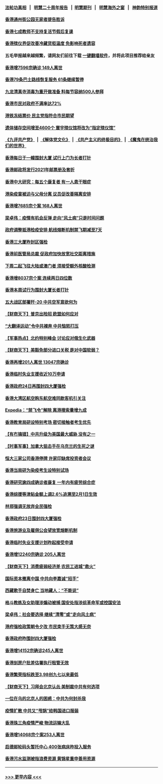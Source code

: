 #### [法轮功真相](https://github.com/gfw-breaker/truth/blob/master/README.md?t=0) &nbsp;&nbsp;|&nbsp;&nbsp; [明慧二十周年报告](https://github.com/gfw-breaker/mh-reports/blob/master/README.md?t=0) &nbsp;&nbsp;|&nbsp;&nbsp;[明慧期刊](https://github.com/gfw-breaker/mh-qikan) &nbsp;&nbsp;|&nbsp;&nbsp; [明慧海外之窗](https://github.com/gfw-breaker/mh-news/blob/master/README.md?t=0) &nbsp;&nbsp;|&nbsp;&nbsp; [神韵特别报道](https://github.com/gfw-breaker/mh-news/blob/master/shenyun.md?t=0)
#### [香港通州街公园无家者提告胜诉](../pages/nsc415/n13682091.md?t=03301502) 
#### [香港七成教师不支持复活节假后复课](../pages/nsc415/n13682085.md?t=03301502) 
#### [香港殡仪界促改善冷藏货柜温度 免影响死者遗容](../pages/nsc415/n13682076.md?t=03301502) 
#### 五毛举报越来越频繁，请网友们前往下载 [一键翻墙软件](https://github.com/gfw-breaker/ssr-accounts)，并将此项目推荐给亲友
#### [香港增7596宗确诊 149人离世](../pages/nsc415/n13682073.md?t=03301502) 
#### [香港79条巴士路线恢复服务 61条继续暂停](../pages/nsc415/n13682060.md?t=03301502) 
#### [九龙清真寺消毒为重开做准备 料每节容纳500人参拜](../pages/nsc415/n13682006.md?t=03301502) 
#### [香港市民对政府不满率达72%](../pages/nsc415/n13681986.md?t=03301502) 
#### [港铁冻结票价 民主党指符合市民期望](../pages/nsc415/n13679853.md?t=03301502) 
#### [遗体储存空间增至4600个 寰宇殡仪馆将改为“指定殡仪馆”](../pages/nsc415/n13679831.md?t=03301502) 
#### [《九评共产党》](https://github.com/begood0513/9ping.md/blob/master/README.md) &nbsp;|&nbsp; [《解体党文化》](../../../../jtdwh.md/blob/master/README.md)  &nbsp;|&nbsp; [《共产主义的终极目的》](../../../../gczydzjmd.md/blob/master/README.md) &nbsp;|&nbsp; [《魔鬼在统治我们的世界》](../../../../mgztzwmdsj.md/blob/master/README.md) 
#### [香港每日于一幢围封大厦 试行上门为长者打针](../pages/nsc415/n13679819.md?t=03301502) 
#### [香港邮政将发行2021年邮票册及套折](../pages/nsc415/n13679808.md?t=03301502) 
#### [香港中大研究：每五个康复者 有一人患干眼症](../pages/nsc415/n13679790.md?t=03301502) 
#### [港染疫童被迫与父母分离 议员促改善隔离安排](../pages/nsc415/n13679758.md?t=03301502) 
#### [香港增7685宗个案 168人离世](../pages/nsc415/n13679714.md?t=03301502) 
#### [梁卓伟：疫情有机会反弹 走向“风土病”只是时间问题](../pages/nsc415/n13677288.md?t=03301502) 
#### [政府调整抵港检疫安排 航线熔断机制禁飞期减至7天](../pages/nsc415/n13677268.md?t=03301502) 
#### [香港三大厦昨封区强检](../pages/nsc415/n13677116.md?t=03301502) 
#### [香港前医管局总裁 促政府加快放宽社交距离措施](../pages/nsc415/n13677105.md?t=03301502) 
#### [下周二起飞往大陆或澳门者 须接受额外核酸检测](../pages/nsc415/n13677085.md?t=03301502) 
#### [香港增8037宗个案 连续两日四位数](../pages/nsc415/n13677068.md?t=03301502) 
#### [香港本周试行为围封大厦长者打针](../pages/nsc415/n13677053.md?t=03301502) 
#### [五大战区部署歼-20 中共空军意欲何为](../pages/nsc415/n13675009.md?t=03301502) 
#### [【财商天下】普京出险招 欧盟如何应对](../pages/nsc415/n13674994.md?t=03301502) 
#### [“大翻译运动”令中共裸奔 中共恼怒打压](../pages/nsc415/n13674838.md?t=03301502) 
#### [【军事热点】北约特别峰会 讨论应对俄生化武器](../pages/nsc415/n13673936.md?t=03301502) 
#### [【财商天下】美豁免部分进口关税 是对中国软弱？](../pages/nsc415/n13673298.md?t=03301502) 
#### [香港再增201人离世 13047宗确诊](../pages/nsc415/n13671313.md?t=03301502) 
#### [香港临时失业支援收近10万申请](../pages/nsc415/n13671284.md?t=03301502) 
#### [香港政府24日再围封四大厦强检](../pages/nsc415/n13671311.md?t=03301502) 
#### [香港大湾区航空购东航空难同款客机引关注](../pages/nsc415/n13671293.md?t=03301502) 
#### [Expedia：“禁飞令”解除 离港搜索量增九成](../pages/nsc415/n13671285.md?t=03301502) 
#### [香港教育局研设特别考场 密切接触者考生优先](../pages/nsc415/n13671277.md?t=03301502) 
#### [【有冇搞错】中共升级为美国最大威胁 没有之一](../pages/nsc415/n13668412.md?t=03301502) 
#### [【时事军事】加拿大狙击手在乌克兰的生死之谜](../pages/nsc415/n13669558.md?t=03301502) 
#### [恒大三家公司香港停牌 许家印缺席投资者会议](../pages/nsc415/n13668823.md?t=03301502) 
#### [香港当局研为染疫考生设特别试场](../pages/nsc415/n13668722.md?t=03301502) 
#### [香港研究逾四成确诊者康复 一年内有疲劳综合症](../pages/nsc415/n13668710.md?t=03301502) 
#### [香港综援等津贴金额上调2.6%追溯至2月1日生效](../pages/nsc415/n13668705.md?t=03301502) 
#### [林郑强调无放弃全民强检](../pages/nsc415/n13668702.md?t=03301502) 
#### [香港政府23日围封四大厦强检](../pages/nsc415/n13668689.md?t=03301502) 
#### [香港旅游业及雇佣公会望放宽熔断机制](../pages/nsc415/n13668676.md?t=03301502) 
#### [香港临时失业支援计划昨起接受申请](../pages/nsc415/n13668668.md?t=03301502) 
#### [香港增12240宗确诊 205人离世](../pages/nsc415/n13668643.md?t=03301502) 
#### [【财商天下】消费疲弱经济差 农民工进城“救火”](../pages/nsc415/n13668288.md?t=03301502) 
#### [国际资本撤离中国 中共向李嘉诚“招手”](../pages/nsc415/n13666709.md?t=03301502) 
#### [西藏歌手自焚身亡 当地藏人：“不能说”](../pages/nsc415/n13666484.md?t=03301502) 
#### [格斗教练及女助理涉煽动被捕 国安处指涉组革命军或控国安法](../pages/nsc415/n13666063.md?t=03301502) 
#### [梁卓伟：社会要选择 继续“清零”或“走向风土病”](../pages/nsc415/n13666044.md?t=03301502) 
#### [港府强检政策朝令夕改 市民束手无策大感无奈](../pages/nsc415/n13666009.md?t=03301502) 
#### [香港政府昨围封四大厦强检](../pages/nsc415/n13666013.md?t=03301502) 
#### [香港增14152宗确诊245人离世](../pages/nsc415/n13665987.md?t=03301502) 
#### [香港㓥房户批差估署执行租管无效](../pages/nsc415/n13665989.md?t=03301502) 
#### [香港繁荣指标跌至3.98创九七以来最低](../pages/nsc415/n13665953.md?t=03301502) 
#### [【财商天下】习拜会北京认怂 美制裁中共有何选项](../pages/nsc415/n13665560.md?t=03301502) 
#### [一位在乌的北京人的困惑：中共为何封杀我](../pages/nsc415/n13664210.md?t=03301502) 
#### [疫情扩散 中共又“甩锅”给韩国进口服装](../pages/nsc415/n13664105.md?t=03301502) 
#### [香港珠三角疫情严峻 物流运输大乱](../pages/nsc415/n13664063.md?t=03301502) 
#### [香港增14068宗个案253人离世](../pages/nsc415/n13663607.md?t=03301502) 
#### [启德邮轮码头暂托中心 400张病床昨投入服务](../pages/nsc415/n13663588.md?t=03301502) 
#### [香港污水监测被指浪费资源 黄锦星重申善用资源](../pages/nsc415/n13663534.md?t=03301502) 

----
#### [ >>> 更早内容 <<< ](../indexes/nsc415-earlier.md)
